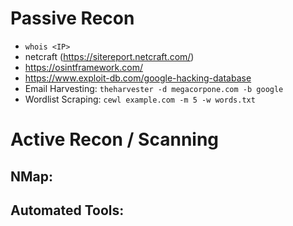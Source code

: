 # Passive Recon
- `whois <IP>`
- netcraft (https://sitereport.netcraft.com/)
- https://osintframework.com/
- https://www.exploit-db.com/google-hacking-database
- Email Harvesting:  `theharvester -d megacorpone.com -b google`
- Wordlist Scraping:  `cewl example.com -m 5 -w words.txt`

# Active Recon / Scanning
## NMap:

## Automated Tools:

